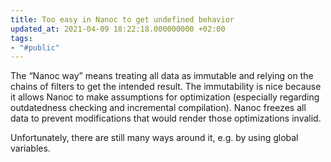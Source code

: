 ```yaml
---
title: Too easy in Nanoc to get undefined behavior
updated_at: 2021-04-09 18:22:18.000000000 +02:00
tags:
- "#public"
---
```



The “Nanoc way” means treating all data as immutable and relying on the chains of filters to get the intended result. The immutability is nice because it allows Nanoc to make assumptions for optimization (especially regarding outdatedness checking and incremental compilation). Nanoc freezes all data to prevent modifications that would render those optimizations invalid.

Unfortunately, there are still many ways around it, e.g. by using global variables.